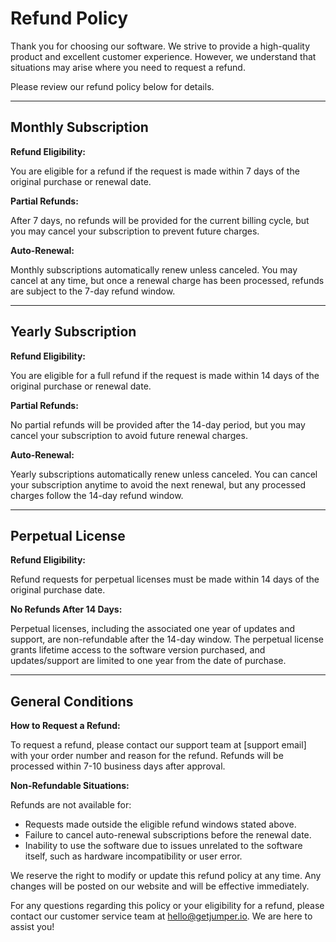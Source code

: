 # Refund Policy

Thank you for choosing our software. We strive to provide a high-quality product and excellent customer experience. However, we understand that situations may arise where you need to request a refund.

Please review our refund policy below for details.

---

## Monthly Subscription

**Refund Eligibility:**

You are eligible for a refund if the request is made within 7 days of the original purchase or renewal date.

**Partial Refunds:**

After 7 days, no refunds will be provided for the current billing cycle, but you may cancel your subscription to prevent future charges.

**Auto-Renewal:**

Monthly subscriptions automatically renew unless canceled. You may cancel at any time, but once a renewal charge has been processed, refunds are subject to the 7-day refund window.

---

## Yearly Subscription

**Refund Eligibility:**

You are eligible for a full refund if the request is made within 14 days of the original purchase or renewal date.

**Partial Refunds:**

No partial refunds will be provided after the 14-day period, but you may cancel your subscription to avoid future renewal charges.

**Auto-Renewal:**

Yearly subscriptions automatically renew unless canceled. You can cancel your subscription anytime to avoid the next renewal, but any processed charges follow the 14-day refund window.

---

## Perpetual License

**Refund Eligibility:**

Refund requests for perpetual licenses must be made within 14 days of the original purchase date.

**No Refunds After 14 Days:**

Perpetual licenses, including the associated one year of updates and support, are non-refundable after the 14-day window. The perpetual license grants lifetime access to the software version purchased, and updates/support are limited to one year from the date of purchase.

---

## General Conditions

**How to Request a Refund:**

To request a refund, please contact our support team at [support email] with your order number and reason for the refund. Refunds will be processed within 7-10 business days after approval.

**Non-Refundable Situations:**

Refunds are not available for:

- Requests made outside the eligible refund windows stated above.
- Failure to cancel auto-renewal subscriptions before the renewal date.
- Inability to use the software due to issues unrelated to the software itself, such as hardware incompatibility or user error.

We reserve the right to modify or update this refund policy at any time. Any changes will be posted on our website and will be effective immediately.

For any questions regarding this policy or your eligibility for a refund, please contact our customer service team at [hello@getjumper.io](mailto:hello@getjumper.io). We are here to assist you!